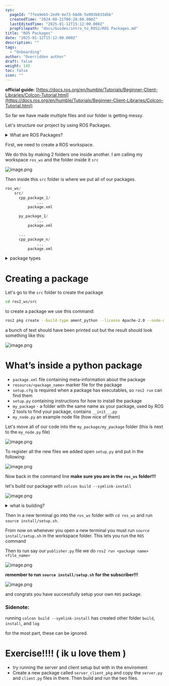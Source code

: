 ```yaml
---
sys:
  pageId: "7fea9eb5-2ed9-4e73-b6d6-5e093b833dbb"
  createdTime: "2024-08-21T00:28:00.000Z"
  lastEditedTime: "2025-01-12T15:12:00.000Z"
  propFilepath: "docs/Guides/intro_to_ROS2/ROS Packages.md"
title: "ROS Packages"
date: "2025-01-12T15:12:00.000Z"
description: ""
tags:
  - "Onboarding"
author: "Overridden author"
draft: false
weight: 145
toc: false
icon: ""
---
```


**official guide:** [https://docs.ros.org/en/humble/Tutorials/Beginner-Client-Libraries/Colcon-Tutorial.html](https://docs.ros.org/en/humble/Tutorials/Beginner-Client-Libraries/Colcon-Tutorial.html)

So far we have made multiple files and our folder is getting messy.

Let's structure our project by using ROS Packages.

<details>

<summary>What are ROS Packages?</summary>

ROS Packages are, as the name implies, packages of code that are highly sharable between ROS developers.

They consist of a folder, `package.xml` file, and source code

```python
      cpp_package_1/
		      ... imagine much code files here ..
          package.xml
```

</details>

First, we need to create a ROS workspace.

We do this by making 2 folders one inside another. I am calling my workspace `ros_ws` and the folder inside it `src`

![image.png](https://prod-files-secure.s3.us-west-2.amazonaws.com/d518164a-d88e-44d1-a4ee-3adb3bd8bce0/70706947-fd18-4537-a67b-e12946812d31/image.png?X-Amz-Algorithm=AWS4-HMAC-SHA256&X-Amz-Content-Sha256=UNSIGNED-PAYLOAD&X-Amz-Credential=ASIAZI2LB466Q7ZWDNUV%2F20250607%2Fus-west-2%2Fs3%2Faws4_request&X-Amz-Date=20250607T050850Z&X-Amz-Expires=3600&X-Amz-Security-Token=IQoJb3JpZ2luX2VjEJT%2F%2F%2F%2F%2F%2F%2F%2F%2F%2FwEaCXVzLXdlc3QtMiJHMEUCIQC9yJIUqSxNIBLHUPL54kMvBNDxdZiLKOre4tMxBxTGpgIgS5DuUYIRnYH0S6EpyxtAPjs6BPjRr4Gl7YD9m%2F3Sl70q%2FwMIbRAAGgw2Mzc0MjMxODM4MDUiDNO6CLmhj7loQPpgiCrcAyfN8zCi%2B801%2Bh350793SXx0EVNKBFIuFB5H%2FMWIgczNqtKoShsQ49L2FmV0cS%2B1XksfTX4HaBejSW%2Bf1i9s%2BVStMyZqsZfWWY%2F9QJ2reJktQ6bGd0WLlCZX0s4CEX2j2BDpOzv2Mr%2BEm9rDtzC4n8snWsU1T6BRslklkDXcaEIjeYLPUoU9ykgM6Se2rksG9Yzj4OeJNplKhLWpYrlxcOW%2F3CT6UJ1aE%2BTg7n8vJECq7oqVELEVb0DcP2lvbOyYgG4QVcRMvyLgpu%2FRPEFdZw9dhFdVIQ0KeiUeG5l3RfSQhmb17ExAifceHubUwfzN9xCYqrxVitaJkVqNfWk05aosXZZ1%2BNF47zJNXnPuUSdp4aGlr7iavzLDgwGEyPcefqX7f8PrAy%2F3%2BlqCA21i68sDbYNi7ERGKkCWXXn%2FEa0nJSRP6EtjhNu9HnvV3BPHgn3wPeHq%2BlpdocwsQRaSiUONXKn4d8ag08SYNtav2hRyvD%2B083eTSpRhp5APSskFRau0B4e%2B3NVcMW3m17h0CkKyKlPKttslpoRZZcoGvCjUpLAJ7b%2Bzb%2B4iq2uBPPo1vDsm3RWx2Ds0JMVQUrfyUtoFE1wXu6ad%2BGXjhuWDk1siuMu%2ByvyZPpgeQ4qgMJX6jsIGOqUBXON8McMF%2FtRKiCahuJyhL5qSMItmgJAkV1g6ly3m86JcvyAJ54mwLhexQkNt9gIBzKFuBEQdiXp3XVWlJ4oh4FhGl39Rt5KHIXIMUYmAeDuFisuLdadZsr7hfMiBQjxMuQzLjawSttGs8CldktmrKzRnFr%2BfwJfehVygVT2tZQdYRuRxPuFcEGsN4vn4Run6ptAyrulqU5RqVzpOrz9AmBMYPcQ8&X-Amz-Signature=d1abcd4bd74723243ea30687723b70d010882dde1a7e5ded5e898d259e3057d9&X-Amz-SignedHeaders=host&x-id=GetObject)

Then inside this `src` folder is where we put all of our packages.

```python
ros_ws/
    src/
      cpp_package_1/
		      ...
          package.xml

      py_package_1/
		      ...
          package.xml

      ...
      cpp_package_n/
		      ...
          package.xml

```

<details>

<summary>package types</summary>

packages can be either `C++` or python.

the intern file structure is different for each but for this guide we will stick to creating python packages

</details>

# Creating a package

Let's go to the `src` folder to create the package

```bash
cd ros2_ws/src
```

to create a package we use this command:

```bash
ros2 pkg create --build-type ament_python --license Apache-2.0 --node-name my_node my_package
```

a bunch of text should have been printed out but the result should look something like this:

![image.png](https://prod-files-secure.s3.us-west-2.amazonaws.com/d518164a-d88e-44d1-a4ee-3adb3bd8bce0/e6cf1e3f-8512-4a3e-b131-079f800bf3e8/image.png?X-Amz-Algorithm=AWS4-HMAC-SHA256&X-Amz-Content-Sha256=UNSIGNED-PAYLOAD&X-Amz-Credential=ASIAZI2LB466Q7ZWDNUV%2F20250607%2Fus-west-2%2Fs3%2Faws4_request&X-Amz-Date=20250607T050850Z&X-Amz-Expires=3600&X-Amz-Security-Token=IQoJb3JpZ2luX2VjEJT%2F%2F%2F%2F%2F%2F%2F%2F%2F%2FwEaCXVzLXdlc3QtMiJHMEUCIQC9yJIUqSxNIBLHUPL54kMvBNDxdZiLKOre4tMxBxTGpgIgS5DuUYIRnYH0S6EpyxtAPjs6BPjRr4Gl7YD9m%2F3Sl70q%2FwMIbRAAGgw2Mzc0MjMxODM4MDUiDNO6CLmhj7loQPpgiCrcAyfN8zCi%2B801%2Bh350793SXx0EVNKBFIuFB5H%2FMWIgczNqtKoShsQ49L2FmV0cS%2B1XksfTX4HaBejSW%2Bf1i9s%2BVStMyZqsZfWWY%2F9QJ2reJktQ6bGd0WLlCZX0s4CEX2j2BDpOzv2Mr%2BEm9rDtzC4n8snWsU1T6BRslklkDXcaEIjeYLPUoU9ykgM6Se2rksG9Yzj4OeJNplKhLWpYrlxcOW%2F3CT6UJ1aE%2BTg7n8vJECq7oqVELEVb0DcP2lvbOyYgG4QVcRMvyLgpu%2FRPEFdZw9dhFdVIQ0KeiUeG5l3RfSQhmb17ExAifceHubUwfzN9xCYqrxVitaJkVqNfWk05aosXZZ1%2BNF47zJNXnPuUSdp4aGlr7iavzLDgwGEyPcefqX7f8PrAy%2F3%2BlqCA21i68sDbYNi7ERGKkCWXXn%2FEa0nJSRP6EtjhNu9HnvV3BPHgn3wPeHq%2BlpdocwsQRaSiUONXKn4d8ag08SYNtav2hRyvD%2B083eTSpRhp5APSskFRau0B4e%2B3NVcMW3m17h0CkKyKlPKttslpoRZZcoGvCjUpLAJ7b%2Bzb%2B4iq2uBPPo1vDsm3RWx2Ds0JMVQUrfyUtoFE1wXu6ad%2BGXjhuWDk1siuMu%2ByvyZPpgeQ4qgMJX6jsIGOqUBXON8McMF%2FtRKiCahuJyhL5qSMItmgJAkV1g6ly3m86JcvyAJ54mwLhexQkNt9gIBzKFuBEQdiXp3XVWlJ4oh4FhGl39Rt5KHIXIMUYmAeDuFisuLdadZsr7hfMiBQjxMuQzLjawSttGs8CldktmrKzRnFr%2BfwJfehVygVT2tZQdYRuRxPuFcEGsN4vn4Run6ptAyrulqU5RqVzpOrz9AmBMYPcQ8&X-Amz-Signature=38f3b3568a7e0fea7c51005781e5a11f33b9a8d231f7262ba4a235c51e43e203&X-Amz-SignedHeaders=host&x-id=GetObject)

# What’s inside a python package

- `package.xml` file containing meta-information about the package
- `resource/<package_name>` marker file for the package
- `setup.cfg` is required when a package has executables, so `ros2 run` can find them
- `setup.py` containing instructions for how to install the package
- `my_package` - a folder with the same name as your package, used by ROS 2 tools to find your package, contains `__init__.py`
- `my_node.py` an example node file (how nice of them)

Let's move all of our code into the `my_package/my_package` folder (this is next to the `my_node.py` file)

![image.png](https://prod-files-secure.s3.us-west-2.amazonaws.com/d518164a-d88e-44d1-a4ee-3adb3bd8bce0/9ce58f11-0da9-4d3e-b86d-506a9685d378/image.png?X-Amz-Algorithm=AWS4-HMAC-SHA256&X-Amz-Content-Sha256=UNSIGNED-PAYLOAD&X-Amz-Credential=ASIAZI2LB466Q7ZWDNUV%2F20250607%2Fus-west-2%2Fs3%2Faws4_request&X-Amz-Date=20250607T050850Z&X-Amz-Expires=3600&X-Amz-Security-Token=IQoJb3JpZ2luX2VjEJT%2F%2F%2F%2F%2F%2F%2F%2F%2F%2FwEaCXVzLXdlc3QtMiJHMEUCIQC9yJIUqSxNIBLHUPL54kMvBNDxdZiLKOre4tMxBxTGpgIgS5DuUYIRnYH0S6EpyxtAPjs6BPjRr4Gl7YD9m%2F3Sl70q%2FwMIbRAAGgw2Mzc0MjMxODM4MDUiDNO6CLmhj7loQPpgiCrcAyfN8zCi%2B801%2Bh350793SXx0EVNKBFIuFB5H%2FMWIgczNqtKoShsQ49L2FmV0cS%2B1XksfTX4HaBejSW%2Bf1i9s%2BVStMyZqsZfWWY%2F9QJ2reJktQ6bGd0WLlCZX0s4CEX2j2BDpOzv2Mr%2BEm9rDtzC4n8snWsU1T6BRslklkDXcaEIjeYLPUoU9ykgM6Se2rksG9Yzj4OeJNplKhLWpYrlxcOW%2F3CT6UJ1aE%2BTg7n8vJECq7oqVELEVb0DcP2lvbOyYgG4QVcRMvyLgpu%2FRPEFdZw9dhFdVIQ0KeiUeG5l3RfSQhmb17ExAifceHubUwfzN9xCYqrxVitaJkVqNfWk05aosXZZ1%2BNF47zJNXnPuUSdp4aGlr7iavzLDgwGEyPcefqX7f8PrAy%2F3%2BlqCA21i68sDbYNi7ERGKkCWXXn%2FEa0nJSRP6EtjhNu9HnvV3BPHgn3wPeHq%2BlpdocwsQRaSiUONXKn4d8ag08SYNtav2hRyvD%2B083eTSpRhp5APSskFRau0B4e%2B3NVcMW3m17h0CkKyKlPKttslpoRZZcoGvCjUpLAJ7b%2Bzb%2B4iq2uBPPo1vDsm3RWx2Ds0JMVQUrfyUtoFE1wXu6ad%2BGXjhuWDk1siuMu%2ByvyZPpgeQ4qgMJX6jsIGOqUBXON8McMF%2FtRKiCahuJyhL5qSMItmgJAkV1g6ly3m86JcvyAJ54mwLhexQkNt9gIBzKFuBEQdiXp3XVWlJ4oh4FhGl39Rt5KHIXIMUYmAeDuFisuLdadZsr7hfMiBQjxMuQzLjawSttGs8CldktmrKzRnFr%2BfwJfehVygVT2tZQdYRuRxPuFcEGsN4vn4Run6ptAyrulqU5RqVzpOrz9AmBMYPcQ8&X-Amz-Signature=d2fe1280531ae32ffb839516692fbe667f764ba8fcc2bf13be66a5c13f4a13c5&X-Amz-SignedHeaders=host&x-id=GetObject)

To register all the new files we added open `setup.py` and put in the following:

![image.png](https://prod-files-secure.s3.us-west-2.amazonaws.com/d518164a-d88e-44d1-a4ee-3adb3bd8bce0/1cd7c262-4cae-4496-9d75-c178537d24a2/image.png?X-Amz-Algorithm=AWS4-HMAC-SHA256&X-Amz-Content-Sha256=UNSIGNED-PAYLOAD&X-Amz-Credential=ASIAZI2LB466Q7ZWDNUV%2F20250607%2Fus-west-2%2Fs3%2Faws4_request&X-Amz-Date=20250607T050850Z&X-Amz-Expires=3600&X-Amz-Security-Token=IQoJb3JpZ2luX2VjEJT%2F%2F%2F%2F%2F%2F%2F%2F%2F%2FwEaCXVzLXdlc3QtMiJHMEUCIQC9yJIUqSxNIBLHUPL54kMvBNDxdZiLKOre4tMxBxTGpgIgS5DuUYIRnYH0S6EpyxtAPjs6BPjRr4Gl7YD9m%2F3Sl70q%2FwMIbRAAGgw2Mzc0MjMxODM4MDUiDNO6CLmhj7loQPpgiCrcAyfN8zCi%2B801%2Bh350793SXx0EVNKBFIuFB5H%2FMWIgczNqtKoShsQ49L2FmV0cS%2B1XksfTX4HaBejSW%2Bf1i9s%2BVStMyZqsZfWWY%2F9QJ2reJktQ6bGd0WLlCZX0s4CEX2j2BDpOzv2Mr%2BEm9rDtzC4n8snWsU1T6BRslklkDXcaEIjeYLPUoU9ykgM6Se2rksG9Yzj4OeJNplKhLWpYrlxcOW%2F3CT6UJ1aE%2BTg7n8vJECq7oqVELEVb0DcP2lvbOyYgG4QVcRMvyLgpu%2FRPEFdZw9dhFdVIQ0KeiUeG5l3RfSQhmb17ExAifceHubUwfzN9xCYqrxVitaJkVqNfWk05aosXZZ1%2BNF47zJNXnPuUSdp4aGlr7iavzLDgwGEyPcefqX7f8PrAy%2F3%2BlqCA21i68sDbYNi7ERGKkCWXXn%2FEa0nJSRP6EtjhNu9HnvV3BPHgn3wPeHq%2BlpdocwsQRaSiUONXKn4d8ag08SYNtav2hRyvD%2B083eTSpRhp5APSskFRau0B4e%2B3NVcMW3m17h0CkKyKlPKttslpoRZZcoGvCjUpLAJ7b%2Bzb%2B4iq2uBPPo1vDsm3RWx2Ds0JMVQUrfyUtoFE1wXu6ad%2BGXjhuWDk1siuMu%2ByvyZPpgeQ4qgMJX6jsIGOqUBXON8McMF%2FtRKiCahuJyhL5qSMItmgJAkV1g6ly3m86JcvyAJ54mwLhexQkNt9gIBzKFuBEQdiXp3XVWlJ4oh4FhGl39Rt5KHIXIMUYmAeDuFisuLdadZsr7hfMiBQjxMuQzLjawSttGs8CldktmrKzRnFr%2BfwJfehVygVT2tZQdYRuRxPuFcEGsN4vn4Run6ptAyrulqU5RqVzpOrz9AmBMYPcQ8&X-Amz-Signature=bb18c89c6e55b326d9caeb42a5a405c4a054961d2b874b1a905c8e2ca1dfbb0e&X-Amz-SignedHeaders=host&x-id=GetObject)

Now back in the command line **make sure you are in the** **`ros_ws`** **folder!!!**

let's build our package with `colcon build --symlink-install`

![image.png](https://prod-files-secure.s3.us-west-2.amazonaws.com/d518164a-d88e-44d1-a4ee-3adb3bd8bce0/2f2a0d27-b173-48fd-b189-5f5c0ce65619/image.png?X-Amz-Algorithm=AWS4-HMAC-SHA256&X-Amz-Content-Sha256=UNSIGNED-PAYLOAD&X-Amz-Credential=ASIAZI2LB466Q7ZWDNUV%2F20250607%2Fus-west-2%2Fs3%2Faws4_request&X-Amz-Date=20250607T050850Z&X-Amz-Expires=3600&X-Amz-Security-Token=IQoJb3JpZ2luX2VjEJT%2F%2F%2F%2F%2F%2F%2F%2F%2F%2FwEaCXVzLXdlc3QtMiJHMEUCIQC9yJIUqSxNIBLHUPL54kMvBNDxdZiLKOre4tMxBxTGpgIgS5DuUYIRnYH0S6EpyxtAPjs6BPjRr4Gl7YD9m%2F3Sl70q%2FwMIbRAAGgw2Mzc0MjMxODM4MDUiDNO6CLmhj7loQPpgiCrcAyfN8zCi%2B801%2Bh350793SXx0EVNKBFIuFB5H%2FMWIgczNqtKoShsQ49L2FmV0cS%2B1XksfTX4HaBejSW%2Bf1i9s%2BVStMyZqsZfWWY%2F9QJ2reJktQ6bGd0WLlCZX0s4CEX2j2BDpOzv2Mr%2BEm9rDtzC4n8snWsU1T6BRslklkDXcaEIjeYLPUoU9ykgM6Se2rksG9Yzj4OeJNplKhLWpYrlxcOW%2F3CT6UJ1aE%2BTg7n8vJECq7oqVELEVb0DcP2lvbOyYgG4QVcRMvyLgpu%2FRPEFdZw9dhFdVIQ0KeiUeG5l3RfSQhmb17ExAifceHubUwfzN9xCYqrxVitaJkVqNfWk05aosXZZ1%2BNF47zJNXnPuUSdp4aGlr7iavzLDgwGEyPcefqX7f8PrAy%2F3%2BlqCA21i68sDbYNi7ERGKkCWXXn%2FEa0nJSRP6EtjhNu9HnvV3BPHgn3wPeHq%2BlpdocwsQRaSiUONXKn4d8ag08SYNtav2hRyvD%2B083eTSpRhp5APSskFRau0B4e%2B3NVcMW3m17h0CkKyKlPKttslpoRZZcoGvCjUpLAJ7b%2Bzb%2B4iq2uBPPo1vDsm3RWx2Ds0JMVQUrfyUtoFE1wXu6ad%2BGXjhuWDk1siuMu%2ByvyZPpgeQ4qgMJX6jsIGOqUBXON8McMF%2FtRKiCahuJyhL5qSMItmgJAkV1g6ly3m86JcvyAJ54mwLhexQkNt9gIBzKFuBEQdiXp3XVWlJ4oh4FhGl39Rt5KHIXIMUYmAeDuFisuLdadZsr7hfMiBQjxMuQzLjawSttGs8CldktmrKzRnFr%2BfwJfehVygVT2tZQdYRuRxPuFcEGsN4vn4Run6ptAyrulqU5RqVzpOrz9AmBMYPcQ8&X-Amz-Signature=3f437791eefa659959da700d98663aec559a1f95375e83fbe8b7dc51cd5677af&X-Amz-SignedHeaders=host&x-id=GetObject)

<details>

<summary>what is building?</summary>

if you are a CS major at Rose-Hulman you will learn the answer to this in CSSE132

but TLDR; is it combines all the code files into one program that can be run easily 

</details>

Then in a new terminal go into the `ros_ws` folder with `cd ros_ws` and run `source install/setup.sh`. 

From now on whenever you open a new terminal you must run `source install/setup.sh` in the workspace folder. This lets you run the `ROS` command

Then to run say our `publisher.py` file we do `ros2 run <package name> <file_name>`

![image.png](https://prod-files-secure.s3.us-west-2.amazonaws.com/d518164a-d88e-44d1-a4ee-3adb3bd8bce0/4f4b1219-3a44-4632-aa0a-ce3471699f59/image.png?X-Amz-Algorithm=AWS4-HMAC-SHA256&X-Amz-Content-Sha256=UNSIGNED-PAYLOAD&X-Amz-Credential=ASIAZI2LB466Q7ZWDNUV%2F20250607%2Fus-west-2%2Fs3%2Faws4_request&X-Amz-Date=20250607T050850Z&X-Amz-Expires=3600&X-Amz-Security-Token=IQoJb3JpZ2luX2VjEJT%2F%2F%2F%2F%2F%2F%2F%2F%2F%2FwEaCXVzLXdlc3QtMiJHMEUCIQC9yJIUqSxNIBLHUPL54kMvBNDxdZiLKOre4tMxBxTGpgIgS5DuUYIRnYH0S6EpyxtAPjs6BPjRr4Gl7YD9m%2F3Sl70q%2FwMIbRAAGgw2Mzc0MjMxODM4MDUiDNO6CLmhj7loQPpgiCrcAyfN8zCi%2B801%2Bh350793SXx0EVNKBFIuFB5H%2FMWIgczNqtKoShsQ49L2FmV0cS%2B1XksfTX4HaBejSW%2Bf1i9s%2BVStMyZqsZfWWY%2F9QJ2reJktQ6bGd0WLlCZX0s4CEX2j2BDpOzv2Mr%2BEm9rDtzC4n8snWsU1T6BRslklkDXcaEIjeYLPUoU9ykgM6Se2rksG9Yzj4OeJNplKhLWpYrlxcOW%2F3CT6UJ1aE%2BTg7n8vJECq7oqVELEVb0DcP2lvbOyYgG4QVcRMvyLgpu%2FRPEFdZw9dhFdVIQ0KeiUeG5l3RfSQhmb17ExAifceHubUwfzN9xCYqrxVitaJkVqNfWk05aosXZZ1%2BNF47zJNXnPuUSdp4aGlr7iavzLDgwGEyPcefqX7f8PrAy%2F3%2BlqCA21i68sDbYNi7ERGKkCWXXn%2FEa0nJSRP6EtjhNu9HnvV3BPHgn3wPeHq%2BlpdocwsQRaSiUONXKn4d8ag08SYNtav2hRyvD%2B083eTSpRhp5APSskFRau0B4e%2B3NVcMW3m17h0CkKyKlPKttslpoRZZcoGvCjUpLAJ7b%2Bzb%2B4iq2uBPPo1vDsm3RWx2Ds0JMVQUrfyUtoFE1wXu6ad%2BGXjhuWDk1siuMu%2ByvyZPpgeQ4qgMJX6jsIGOqUBXON8McMF%2FtRKiCahuJyhL5qSMItmgJAkV1g6ly3m86JcvyAJ54mwLhexQkNt9gIBzKFuBEQdiXp3XVWlJ4oh4FhGl39Rt5KHIXIMUYmAeDuFisuLdadZsr7hfMiBQjxMuQzLjawSttGs8CldktmrKzRnFr%2BfwJfehVygVT2tZQdYRuRxPuFcEGsN4vn4Run6ptAyrulqU5RqVzpOrz9AmBMYPcQ8&X-Amz-Signature=5dcf4c5d46aa6070d19085a8165ac1ffbd7508686104263c0e4646349bb47e7e&X-Amz-SignedHeaders=host&x-id=GetObject)

**remember to run** **`source install/setup.sh`** **for the subscriber!!!**

![image.png](https://prod-files-secure.s3.us-west-2.amazonaws.com/d518164a-d88e-44d1-a4ee-3adb3bd8bce0/02121119-dad4-49ec-8356-c956108b4243/image.png?X-Amz-Algorithm=AWS4-HMAC-SHA256&X-Amz-Content-Sha256=UNSIGNED-PAYLOAD&X-Amz-Credential=ASIAZI2LB466Q7ZWDNUV%2F20250607%2Fus-west-2%2Fs3%2Faws4_request&X-Amz-Date=20250607T050850Z&X-Amz-Expires=3600&X-Amz-Security-Token=IQoJb3JpZ2luX2VjEJT%2F%2F%2F%2F%2F%2F%2F%2F%2F%2FwEaCXVzLXdlc3QtMiJHMEUCIQC9yJIUqSxNIBLHUPL54kMvBNDxdZiLKOre4tMxBxTGpgIgS5DuUYIRnYH0S6EpyxtAPjs6BPjRr4Gl7YD9m%2F3Sl70q%2FwMIbRAAGgw2Mzc0MjMxODM4MDUiDNO6CLmhj7loQPpgiCrcAyfN8zCi%2B801%2Bh350793SXx0EVNKBFIuFB5H%2FMWIgczNqtKoShsQ49L2FmV0cS%2B1XksfTX4HaBejSW%2Bf1i9s%2BVStMyZqsZfWWY%2F9QJ2reJktQ6bGd0WLlCZX0s4CEX2j2BDpOzv2Mr%2BEm9rDtzC4n8snWsU1T6BRslklkDXcaEIjeYLPUoU9ykgM6Se2rksG9Yzj4OeJNplKhLWpYrlxcOW%2F3CT6UJ1aE%2BTg7n8vJECq7oqVELEVb0DcP2lvbOyYgG4QVcRMvyLgpu%2FRPEFdZw9dhFdVIQ0KeiUeG5l3RfSQhmb17ExAifceHubUwfzN9xCYqrxVitaJkVqNfWk05aosXZZ1%2BNF47zJNXnPuUSdp4aGlr7iavzLDgwGEyPcefqX7f8PrAy%2F3%2BlqCA21i68sDbYNi7ERGKkCWXXn%2FEa0nJSRP6EtjhNu9HnvV3BPHgn3wPeHq%2BlpdocwsQRaSiUONXKn4d8ag08SYNtav2hRyvD%2B083eTSpRhp5APSskFRau0B4e%2B3NVcMW3m17h0CkKyKlPKttslpoRZZcoGvCjUpLAJ7b%2Bzb%2B4iq2uBPPo1vDsm3RWx2Ds0JMVQUrfyUtoFE1wXu6ad%2BGXjhuWDk1siuMu%2ByvyZPpgeQ4qgMJX6jsIGOqUBXON8McMF%2FtRKiCahuJyhL5qSMItmgJAkV1g6ly3m86JcvyAJ54mwLhexQkNt9gIBzKFuBEQdiXp3XVWlJ4oh4FhGl39Rt5KHIXIMUYmAeDuFisuLdadZsr7hfMiBQjxMuQzLjawSttGs8CldktmrKzRnFr%2BfwJfehVygVT2tZQdYRuRxPuFcEGsN4vn4Run6ptAyrulqU5RqVzpOrz9AmBMYPcQ8&X-Amz-Signature=ed7913a8ade62bf8cb012a62ecc1c97777c56eccd6e1fec7ae1ca19d6d949ea1&X-Amz-SignedHeaders=host&x-id=GetObject)

and congrats you have successfully setup your own `ROS` package.

### Sidenote:

running `colcon build --symlink-install` has created other folder `build`, `install`, and `log`

for the most part, these can be ignored.

# Exercise!!!! ( ik u love them )

- try running the server and client setup but with in the enviroment
- Create a new package called `server_client_pkg` and copy the `server.py` and `client.py` files in there. Then build and run the two files.
